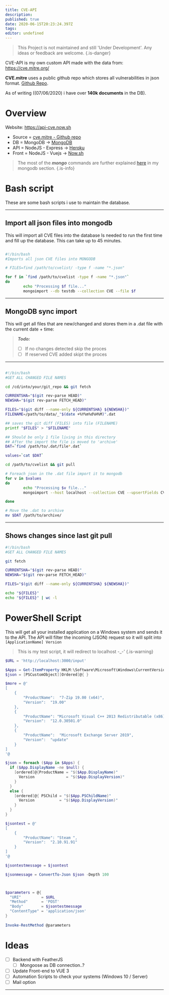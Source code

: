 ```yaml
---
title: CVE-API
description: 
published: true
date: 2020-06-15T20:23:24.397Z
tags: 
editor: undefined
---
```


> This Project is not maintained and still 'Under Development'.
> Any ideas or feedback are welcome.
{.is-danger}


CVE-API is my own custom API made with the data from:
https://cve.mitre.org/

**CVE.mitre** uses a public github repo which stores all vulnerabilities in json format. [Github Repo](https://github.com/CVEProject/cvelist).

As of writing ((07/06/2020) i have over **140k documents** in the DB).

# Overview

 Website: https://api-cve.now.sh

- Source = [cve.mitre - Github repo](https://github.com/CVEProject/cvelist)
- DB = MongoDB -> [MongoDB](Mongodb.com)
- API = NodeJS - Express -> [Heroku](Heroku.com)
- Front = NodeJS - Vuejs -> [Now.sh](Zeit.co)


> The most of the ***mongo*** commands are further explained [here](/MongoDB) in my mongodb section.
{.is-info}


# Bash script
These are some bash scripts i use to maintain the database.

---
## Import all json files into mongodb
This will import all CVE files into the database
Is needed to run the first time and fill up the database.
This can take up to 45 minutes.

```bash

#!/bin/bash
#Imports all json CVE files into MONGODB

# FILES=find /path/to/cvelist/ -type f -name "*.json"

for f in `find /path/to/cvelist -type f -name "*.json"`
do
        echo "Processing $f file..."
        mongoimport --db testdb --collection CVE --file $f

```
---
## MongoDB sync import
This will get all files that are new/changed and stores them in a .dat file with the current date + time:

> ***Todo:***
> - [ ] If no changes detected skip the proces
> - [ ] If reserved CVE added skipt the proces

----

```bash

#!/bin/bash
#GET ALL CHANGED FILE NAMES

cd /cd/into/your/git_repo && git fetch

CURRENTSHA="$(git rev-parse HEAD)"
NEWSHA="$(git rev-parse FETCH_HEAD)"

FILES="$(git diff --name-only ${CURRENTSHA} ${NEWSHA})"
FILENAME=/path/to/data/_"$(date +%Y%m%d%H%M)".dat

## saves the git diff (FILES) into file (FILENAME)
printf "$FILES" > "$FILENAME"

## Should be only 1 file living in this directory
## After the import the file is moved to 'archive'
DAT=`find /path/to/.dat/file*.dat`

values=`cat $DAT`

cd /path/to/cvelist && git pull

# Foreach json in the .dat file import it to mongodb
for v in $values
do
        echo "Processing $v file..."
        mongoimport --host localhost --collection CVE --upsertFields CVE_data_meta.ID  /path/to/cvelist/$v

done

# Move the .dat to archive
mv $DAT /path/to/archive/

```

-----

## Shows changes since last git pull

```bash
#!/bin/bash
#GET ALL CHANGED FILE NAMES

git fetch

CURRENTSHA="$(git rev-parse HEAD)"
NEWSHA="$(git rev-parse FETCH_HEAD)"

FILES="$(git diff --name-only ${CURRENTSHA} ${NEWSHA})"

echo "${FILES}"
echo "${FILES}" | wc -l

```

# PowerShell Script
This will get all your installed application on a Windows system and sends it to the API.
The API will filter the incoming (JSON) request so it will split into `[ApplicationName] Version`

> This is my test script, it will redirect to localhost -_-'
{.is-warning}

```powershell
$URL = 'http://localhost:3000/input'

$Apps = Get-ItemProperty HKLM:\Software\Microsoft\Windows\CurrentVersion\Uninstall\*, HKLM:\SOFTWARE\Wow6432Node\Microsoft\Windows\CurrentVersion\Uninstall\* | Select DisplayName, DisplayVersion, PSChildName
$json = [PSCustomObject][Ordered]@{ }

$more = @'
[
    {
        "ProductName":  "7-Zip 19.00 (x64)",
        "Version":  "19.00"
    },
    {
        "ProductName": "Microsoft Visual C++ 2013 Redistributable (x86) ",
        "Version":  "12.0.30501.0"
    },
    {
        "ProductName":  "Microsoft Exchange Server 2019",
        "Version":  "update"
    }
]
'@

$json = foreach ($App in $Apps) {
  if ($App.DisplayName -ne $null) {
    [ordered]@{ProductName = "$($App.DisplayName)"
      Version              = "$($App.DisplayVersion)"
    }
  }
  else {
    [ordered]@{ PSChild = "$($App.PSChildName)" 
      Version           = "$($App.DisplayVersion)"
    }
  }
}

$jsontest = @'
[
    {
        "ProductName": "Steam ",
        "Version":  "2.10.91.91"
    }
]
'@

$jsontestmessage = $jsontest

$jsonmessage = ConvertTo-Json $json -Depth 100



$parameters = @{
  "URI"         = $URL
  "Method"      = 'POST'
  "Body"        = $jsontestmessage
  "ContentType" = 'application/json'
}
 
Invoke-RestMethod @parameters


```
  
  

# Ideas
- [ ] Backend with FeatherJS
	- [ ] Mongoose as DB connection..?
- [ ] Update Front-end to VUE 3
- [ ] Automation Scripts to check your systems (Windows 10 / Server)
- [ ] Mail option

----

